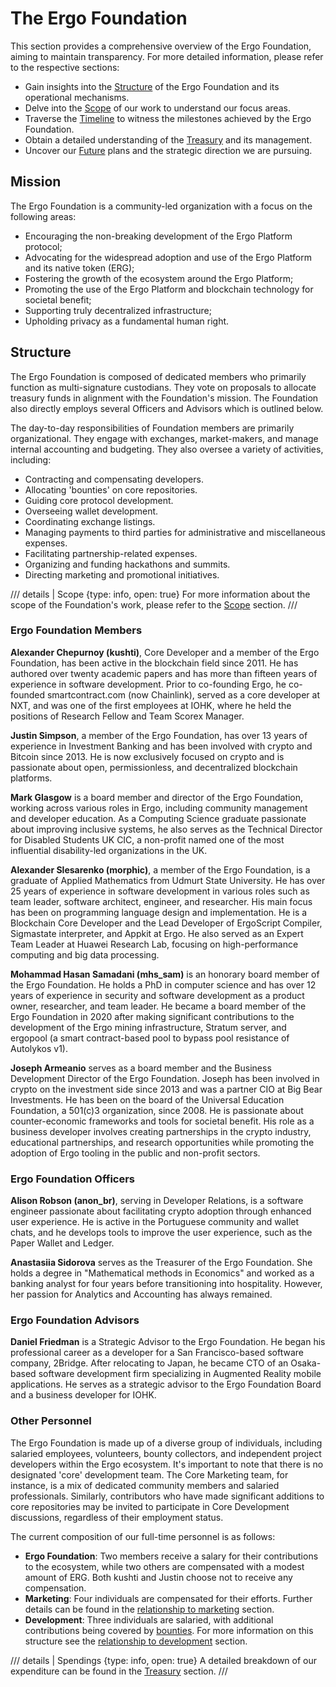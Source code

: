 
# The Ergo Foundation

This section provides a comprehensive overview of the Ergo Foundation, aiming to maintain transparency. For more detailed information, please refer to the respective sections:

- Gain insights into the [Structure](#structure) of the Ergo Foundation and its operational mechanisms.
- Delve into the [Scope](ef-scope.md) of our work to understand our focus areas.
- Traverse the [Timeline](ergo-timeline.md) to witness the milestones achieved by the Ergo Foundation.
- Obtain a detailed understanding of the [Treasury](ef-treasury.md) and its management.
- Uncover our [Future](ef-future.md) plans and the strategic direction we are pursuing.

## Mission

The Ergo Foundation is a community-led organization with a focus on the following areas:

- Encouraging the non-breaking development of the Ergo Platform protocol;
- Advocating for the widespread adoption and use of the Ergo Platform and its native token (ERG);
- Fostering the growth of the ecosystem around the Ergo Platform;
- Promoting the use of the Ergo Platform and blockchain technology for societal benefit;
- Supporting truly decentralized infrastructure;
- Upholding privacy as a fundamental human right.


## Structure

The Ergo Foundation is composed of dedicated members who primarily function as multi-signature custodians. They vote on proposals to allocate treasury funds in alignment with the Foundation's mission. The Foundation also directly employs several Officers and Advisors which is outlined below.

The day-to-day responsibilities of Foundation members are primarily organizational. They engage with exchanges, market-makers, and manage internal accounting and budgeting. They also oversee a variety of activities, including:

- Contracting and compensating developers.
- Allocating 'bounties' on core repositories.
- Guiding core protocol development.
- Overseeing wallet development.
- Coordinating exchange listings.
- Managing payments to third parties for administrative and miscellaneous expenses.
- Facilitating partnership-related expenses.
- Organizing and funding hackathons and summits.
- Directing marketing and promotional initiatives.

/// details | Scope
     {type: info, open: true}
For more information about the scope of the Foundation's work, please refer to the [Scope](ef-scope.md) section.
///

### Ergo Foundation Members

**Alexander Chepurnoy (kushti)**, Core Developer and a member of the Ergo Foundation, has been active in the blockchain field since 2011. He has authored over twenty academic papers and has more than fifteen years of experience in software development. Prior to co-founding Ergo, he co-founded smartcontract.com (now Chainlink), served as a core developer at NXT, and was one of the first employees at IOHK, where he held the positions of Research Fellow and Team Scorex Manager.

**Justin Simpson**, a member of the Ergo Foundation, has over 13 years of experience in Investment Banking and has been involved with crypto and Bitcoin since 2013. He is now exclusively focused on crypto and is passionate about open, permissionless, and decentralized blockchain platforms.

**Mark Glasgow** is a board member and director of the Ergo Foundation, working across various roles in Ergo, including community management and developer education. As a Computing Science graduate passionate about improving inclusive systems, he also serves as the Technical Director for Disabled Students UK CIC, a non-profit named one of the most influential disability-led organizations in the UK.

**Alexander Slesarenko (morphic)**, a member of the Ergo Foundation, is a graduate of Applied Mathematics from Udmurt State University. He has over 25 years of experience in software development in various roles such as team leader, software architect, engineer, and researcher. His main focus has been on programming language design and implementation. He is a Blockchain Core Developer and the Lead Developer of ErgoScript Compiler, Sigmastate interpreter, and Appkit at Ergo. He also served as an Expert Team Leader at Huawei Research Lab, focusing on high-performance computing and big data processing.

**Mohammad Hasan Samadani (mhs_sam)** is an honorary board member of the Ergo Foundation. He holds a PhD in computer science and has over 12 years of experience in security and software development as a product owner, researcher, and team leader. He became a board member of the Ergo Foundation in 2020 after making significant contributions to the development of the Ergo mining infrastructure, Stratum server, and ergopool (a smart contract-based pool to bypass pool resistance of Autolykos v1).

**Joseph Armeanio** serves as a board member and the Business Development Director of the Ergo Foundation. Joseph has been involved in crypto on the investment side since 2013 and was a partner CIO at Big Bear Investments. He has been on the board of the Universal Education Foundation, a 501(c)3 organization, since 2008. He is passionate about counter-economic frameworks and tools for societal benefit. His role as a business developer involves creating partnerships in the crypto industry, educational partnerships, and research opportunities while promoting the adoption of Ergo tooling in the public and non-profit sectors.

### Ergo Foundation Officers

**Alison Robson (anon_br)**, serving in Developer Relations, is a software engineer passionate about facilitating crypto adoption through enhanced user experience. He is active in the Portuguese community and wallet chats, and he develops tools to improve the user experience, such as the Paper Wallet and Ledger.

**Anastasiia Sidorova** serves as the Treasurer of the Ergo Foundation. She holds a degree in "Mathematical methods in Economics" and worked as a banking analyst for four years before transitioning into hospitality. However, her passion for Analytics and Accounting has always remained.

### Ergo Foundation Advisors

**Daniel Friedman** is a Strategic Advisor to the Ergo Foundation. He began his professional career as a developer for a San Francisco-based software company, 2Bridge. After relocating to Japan, he became CTO of an Osaka-based software development firm specializing in Augmented Reality mobile applications. He serves as a strategic advisor to the Ergo Foundation Board and a business developer for IOHK.

### Other Personnel

The Ergo Foundation is made up of a diverse group of individuals, including salaried employees, volunteers, bounty collectors, and independent project developers within the Ergo ecosystem. It's important to note that there is no designated 'core' development team. The Core Marketing team, for instance, is a mix of dedicated community members and salaried professionals. Similarly, contributors who have made significant additions to core repositories may be invited to participate in Core Development discussions, regardless of their employment status.

The current composition of our full-time personnel is as follows:

- **Ergo Foundation**: Two members receive a salary for their contributions to the ecosystem, while two others are compensated with a modest amount of ERG. Both kushti and Justin choose not to receive any compensation.
- **Marketing**: Four individuals are compensated for their efforts. Further details can be found in the [relationship to marketing](#relationship-to-marketing) section.
- **Development**: Three individuals are salaried, with additional contributions being covered by [bounties](bounties.md). For more information on this structure see the [relationship to development](#relationship-to-development) section.

/// details | Spendings
     {type: info, open: true}
A detailed breakdown of our expenditure can be found in the [Treasury](ef-treasury.md) section.
///
